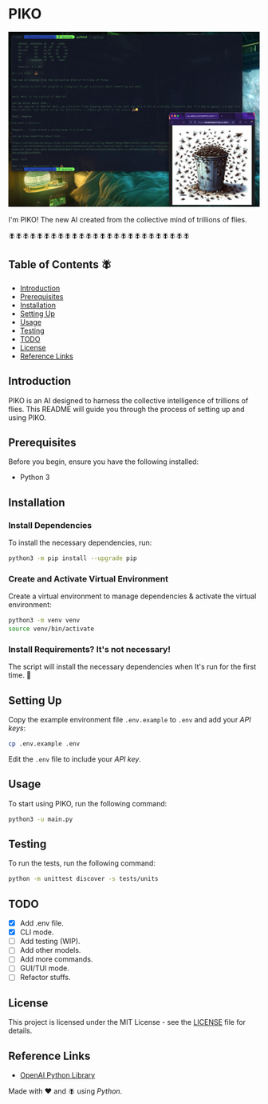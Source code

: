 # PIKO

![piko.png](res/piko.jpg)

I'm PIKO! The new AI created from the collective mind of trillions of flies.

🪰🪰🪰🪰🪰🪰🪰🪰🪰🪰🪰🪰🪰🪰🪰🪰🪰🪰🪰🪰🪰🪰🪰🪰🪰🪰

## Table of Contents 🪰

-   [Introduction](#introduction)
-   [Prerequisites](#prerequisites)
-   [Installation](#installation)
-   [Setting Up](#setting-up)
-   [Usage](#usage)
-   [Testing](#testing)
-   [TODO](#todo)
-   [License](#license)
-   [Reference Links](#reference-links)

## Introduction

PIKO is an AI designed to harness the collective intelligence of trillions of flies. This README will guide you through the process of setting up and using PIKO.

## Prerequisites

Before you begin, ensure you have the following installed:

-   Python 3

## Installation

### Install Dependencies

To install the necessary dependencies, run:

```sh
python3 -m pip install --upgrade pip
```

### Create and Activate Virtual Environment

Create a virtual environment to manage dependencies & activate the virtual environment:

```sh
python3 -m venv venv
source venv/bin/activate
```

### Install Requirements? It's not necessary!

The script will install the necessary dependencies when It's run for the first time. 🤯

## Setting Up

Copy the example environment file `.env.example` to `.env` and add your _API keys_:

```sh
cp .env.example .env
```

Edit the `.env` file to include your _API key_.

## Usage

To start using PIKO, run the following command:

```sh
python3 -u main.py
```

## Testing

To run the tests, run the following command:

```sh
python -m unittest discover -s tests/units
```

## TODO

-   [x] Add .env file.
-   [x] CLI mode.
-   [ ] Add testing (WIP).
-   [ ] Add other models.
-   [ ] Add more commands.
-   [ ] GUI/TUI mode.
-   [ ] Refactor stuffs.

## License

This project is licensed under the MIT License - see the [LICENSE](LICENSE) file for details.

## Reference Links

-   [OpenAI Python Library](https://github.com/openai/openai-python)

Made with :heart: and 🪰 using _Python_.
